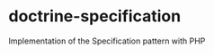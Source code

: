doctrine-specification
======================

Implementation of the Specification pattern with PHP

